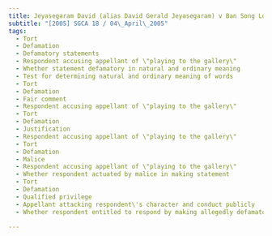 ```yaml
---
title: Jeyasegaram David (alias David Gerald Jeyasegaram) v Ban Song Long David 
subtitle: "[2005] SGCA 18 / 04\_April\_2005"
tags:
  - Tort
  - Defamation
  - Defamatory statements
  - Respondent accusing appellant of \"playing to the gallery\"
  - Whether statement defamatory in natural and ordinary meaning
  - Test for determining natural and ordinary meaning of words
  - Tort
  - Defamation
  - Fair comment
  - Respondent accusing appellant of \"playing to the gallery\"
  - Tort
  - Defamation
  - Justification
  - Respondent accusing appellant of \"playing to the gallery\"
  - Tort
  - Defamation
  - Malice
  - Respondent accusing appellant of \"playing to the gallery\"
  - Whether respondent actuated by malice in making statement
  - Tort
  - Defamation
  - Qualified privilege
  - Appellant attacking respondent\'s character and conduct publicly
  - Whether respondent entitled to respond by making allegedly defamatory statement

---
```


